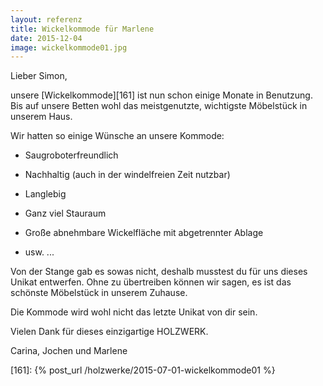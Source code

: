 ```yaml
---
layout: referenz
title: Wickelkommode für Marlene
date: 2015-12-04
image: wickelkommode01.jpg
---
```


Lieber Simon,

unsere [Wickelkommode][161] ist nun schon einige Monate in Benutzung. 
Bis auf unsere Betten wohl das meistgenutzte, wichtigste Möbelstück in unserem Haus. 

Wir hatten so einige Wünsche an unsere Kommode:

* Saugroboterfreundlich

* Nachhaltig (auch in der windelfreien Zeit nutzbar)

* Langlebig

* Ganz viel Stauraum

* Große abnehmbare Wickelfläche mit abgetrennter Ablage

* usw. ...

Von der Stange gab es sowas nicht, deshalb musstest du für uns dieses Unikat entwerfen.
Ohne zu übertreiben können wir sagen, es ist das schönste Möbelstück in unserem Zuhause. 

Die Kommode wird wohl nicht das letzte Unikat von dir sein.

Vielen Dank für dieses einzigartige HOLZWERK.

Carina, Jochen und Marlene

[161]: {% post_url /holzwerke/2015-07-01-wickelkommode01 %}
